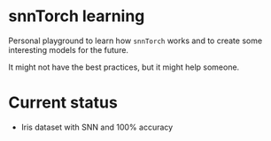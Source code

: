 # snnTorch learning

Personal playground to learn how `snnTorch` works and to create some interesting
models for the future.

It might not have the best practices, but it might help someone.

# Current status
*   Iris dataset with SNN and 100% accuracy